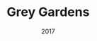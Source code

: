 ---
layout: productions
redirect_from:
- /productions/2017_Grey_Gardens
title: Grey Gardens
date: 2017
featured_image:
image_credit:
image_alt:
image_caption:
category:
Theatre: Theatre Jacksonville
Venue: Little Theatre
cast:
- Gould: Michael Lipp
crew:
- Director: Michael Lipp
external_links:
---
